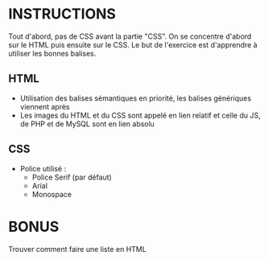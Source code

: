 # INSTRUCTIONS
Tout d'abord, pas de CSS avant la partie "CSS".
On se concentre d'abord sur le HTML puis ensuite sur le CSS.
Le but de l'exercice est d'apprendre à utiliser les bonnes balises.

## HTML
- Utilisation des balises sémantiques en priorité, les balises génériques viennent après
- Les images du HTML et du CSS sont appelé en lien relatif et celle du JS, de PHP et de MySQL sont en lien absolu

## CSS
- Police utilisé :
    - Police Serif (par défaut)
    - Arial
    - Monospace

# BONUS
Trouver comment faire une liste en HTML
